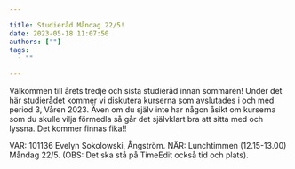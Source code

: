 ```yaml
---

title: Studieråd Måndag 22/5!
date: 2023-05-18 11:07:50
authors: [""]
tags: 
  - ""

---
```

Välkommen till årets tredje och sista studieråd innan sommaren! Under det här studierådet kommer vi diskutera kurserna som avslutades i och med period 3, Våren 2023. Även om du själv inte har någon åsikt om kurserna som du skulle vilja förmedla så går det självklart bra att sitta med och lyssna. Det kommer finnas fika!!

VAR: 101136 Evelyn Sokolowski, Ångström. NÄR: Lunchtimmen (12.15-13.00) Måndag 22/5. (OBS: Det ska stå på TimeEdit också tid och plats).